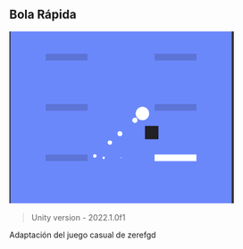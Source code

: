 ## Bola Rápida
![](https://github.com/camilo1962/BolaRapida/blob/main/Assets/Sprites/Icono.png)

> Unity version - 2022.1.0f1

Adaptación del juego casual de zerefgd
